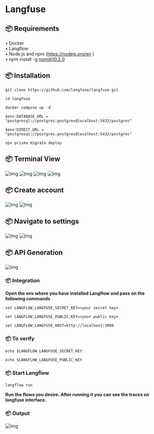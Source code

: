 # Langfuse




## 📦 <b>Requirements</b>

•	Docker
<br>
•	Langflow
<br>
•	Node.js and npm (https://nodejs.org/en )
<br>
•	npm install -g npm@10.2.0

## 📦 <b>Installation</b>
```shell
git clone https://github.com/langfuse/langfuse.git
```
```shell
cd langfuse
```
```shell
docker compose up -d
```
```shell
$env:DATABASE_URL = "postgresql://postgres:postgres@localhost:5432/postgres"
```
```shell
$env:DIRECT_URL = "postgresql://postgres:postgres@localhost:5432/postgres"
```
```shell
npx prisma migrate deploy
```
## 📦 <b>Terminal View</b>
![Img](Images/docker.png)
![Img](Images/docker_2.png)
![Img](Images/install.png)
![Img](Images/Install_2.png)

## 📦 <b>Create account</b>
![Img](Images/acc.png)
![Img](Images/acc_2.png)

## 📦 <b>Navigate to settings</b>
![Img](Images/settings.png)
![Img](Images/settings_2.png)

## 📦 <b>API Generation</b>
![Img](Images/api.png)

### 📦 <b>Integration</b>
<b>Open the env where you have installed Langflow and pass on the following commands</b>
```shell
set LANGFLOW_LANGFUSE_SECRET_KEY=<your secret key>
```
```shell
set LANGFLOW_LANGFUSE_PUBLIC_KEY=<your public key>
```
```shell
set LANGFLOW_LANGFUSE_HOST=http://localhost:3000
```

### 📦 <b>To verify</b>

```shell
echo $LANGFLOW_LANGFUSE_SECRET_KEY
```
```shell
echo $LANGFLOW_LANGFUSE_PUBLIC_KEY
```
### 📦 <b>Start Langflow</b>
```shell
langflow run
```
<b>Run the flows you desire. After running it you can see the traces on langfuse interface.</b>

### 📦 <b>Output</b>
![Img](Images/dashboard.png)
